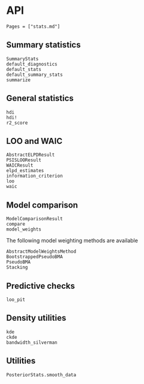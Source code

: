 # API

```@index
Pages = ["stats.md"]
```

## Summary statistics

```@docs
SummaryStats
default_diagnostics
default_stats
default_summary_stats
summarize
```

## General statistics

```@docs
hdi
hdi!
r2_score
```

## LOO and WAIC

```@docs
AbstractELPDResult
PSISLOOResult
WAICResult
elpd_estimates
information_criterion
loo
waic
```

## Model comparison

```@docs
ModelComparisonResult
compare
model_weights
```

The following model weighting methods are available
```@docs
AbstractModelWeightsMethod
BootstrappedPseudoBMA
PseudoBMA
Stacking
```

## Predictive checks

```@docs
loo_pit
```

## Density utilities

```@docs
kde
ckde
bandwidth_silverman
```

## Utilities

```@docs
PosteriorStats.smooth_data
```
